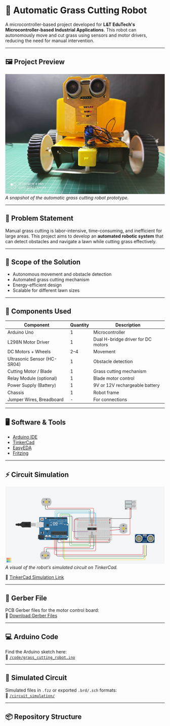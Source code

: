 # 🤖 Automatic Grass Cutting Robot

A microcontroller-based project developed for **L&T EduTech's Microcontroller-based Industrial Applications**. This robot can autonomously move and cut grass using sensors and motor drivers, reducing the need for manual intervention.

---

## 🖼️ Project Preview

![Robot Preview](https://github.com/sundararaajan/Grass-cutting-/blob/main/lawn.jpeg)  
*A snapshot of the automatic grass cutting robot prototype.*

---

## 📌 Problem Statement

Manual grass cutting is labor-intensive, time-consuming, and inefficient for large areas. This project aims to develop an **automated robotic system** that can detect obstacles and navigate a lawn while cutting grass effectively.

---

## 🎯 Scope of the Solution

- Autonomous movement and obstacle detection  
- Automated grass cutting mechanism  
- Energy-efficient design  
- Scalable for different lawn sizes

---

## 🧰 Components Used

| Component                  | Quantity | Description                            |
|----------------------------|----------|----------------------------------------|
| Arduino Uno                | 1        | Microcontroller                        |
| L298N Motor Driver         | 1        | Dual H-bridge driver for DC motors     |
| DC Motors + Wheels         | 2–4      | Movement                               |
| Ultrasonic Sensor (HC-SR04)| 1        | Obstacle detection                     |
| Cutting Motor / Blade      | 1        | Grass cutting mechanism                |
| Relay Module (optional)    | 1        | Blade motor control                    |
| Power Supply (Battery)     | 1        | 9V or 12V rechargeable battery         |
| Chassis                    | 1        | Robot frame                            |
| Jumper Wires, Breadboard   | -        | For connections                        |

---

## 🖥️ Software & Tools

- [Arduino IDE](https://www.arduino.cc/en/software)
- [TinkerCad](https://www.tinkercad.com/)
- [EasyEDA](https://easyeda.com/)
- [Fritzing](http://fritzing.org/)

---

## ⚡ Circuit Simulation

![TinkerCad Circuit](https://github.com/sundararaajan/Grass-cutting-/blob/main/Copy%20of%20Grass%20Cutter%20Project.png)  
*A visual of the robot’s simulated circuit on TinkerCad.*

🔗 [TinkerCad Simulation Link](https://www.tinkercad.com/things/hL82iCBylOG-grass-cutter-project)


---

## 📄 Gerber File

PCB Gerber files for the motor control board:  
📁 [Download Gerber Files](https://github.com/sundararaajan/Grass-cutting-/blob/main/Automatic_Grass_Cutting_Robot_Gerber.zip)

---

## 💻 Arduino Code

Find the Arduino sketch here:  
📂 [`/code/grass_cutting_robot.ino`](https://github.com/sundararaajan/Grass-cutting-/blob/main/IOT_code.ino)

---

## 📐 Simulated Circuit

Simulated files in `.fzz` or exported `.brd/.sch` formats:  
📂 [`/circuit_simulation/`](./circuit_simulation/)

---

## 📦 Repository Structure

